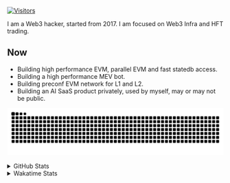 <!-- markdownlint-disable MD041 MD010 MD033 -->
[![Visitors](https://api.visitorbadge.io/api/daily?path=Akagi201%2FAkagi201&label=Visitors%20Today&countColor=%2337d67a)](https://visitorbadge.io/status?path=Akagi201%2FAkagi201)

I am a Web3 hacker, started from 2017. I am focused on Web3 Infra and HFT trading.

## Now

* Building high performance EVM, parallel EVM and fast statedb access.
* Building a high performance MEV bot.
* Building preconf EVM network for L1 and L2.
* Building an AI SaaS product privately, used by myself, may or may not be public.

[![github contribution grid snake animation](https://raw.githubusercontent.com/Akagi201/Akagi201/output/github-contribution-grid-snake.svg#gh-light-mode-only)](https://github.com/Akagi201)

<details>
<summary>GitHub Stats</summary>
  <a href="https://github.com/Akagi201"><img alt="Profile Detail" src="https://raw.githubusercontent.com/Akagi201/Akagi201/master/profile-summary-card-output/dracula/0-profile-details.svg" /></a>
  <a href="https://github.com/Akagi201"><img alt="Github Stats" src="https://raw.githubusercontent.com/Akagi201/Akagi201/master/profile-summary-card-output/dracula/3-stats.svg" /></a>
  <a href="https://github.com/Akagi201"><img alt="Lang By Commits" src="https://raw.githubusercontent.com/Akagi201/Akagi201/master/profile-summary-card-output/dracula/2-most-commit-language.svg" /></a>
</details>

<details>
<summary>Wakatime Stats</summary>
<br>

<!--START_SECTION:waka-->

```txt
From: 18 September 2024 - To: 25 September 2024

Total Time: 36 hrs 2 mins

Other              24 hrs 40 mins  █████████████████░░░░░░░░   68.48 %
Rust               5 hrs 23 mins   ███▓░░░░░░░░░░░░░░░░░░░░░   14.98 %
Python             2 hrs           █▒░░░░░░░░░░░░░░░░░░░░░░░   05.59 %
Go                 1 hr 26 mins    █░░░░░░░░░░░░░░░░░░░░░░░░   04.01 %
sh                 1 hr 11 mins    ▓░░░░░░░░░░░░░░░░░░░░░░░░   03.29 %
Markdown           26 mins         ▒░░░░░░░░░░░░░░░░░░░░░░░░   01.25 %
TOML               22 mins         ▒░░░░░░░░░░░░░░░░░░░░░░░░   01.05 %
JSON               11 mins         ░░░░░░░░░░░░░░░░░░░░░░░░░   00.55 %
JavaScript         6 mins          ░░░░░░░░░░░░░░░░░░░░░░░░░   00.32 %
Bash               3 mins          ░░░░░░░░░░░░░░░░░░░░░░░░░   00.17 %
```

<!--END_SECTION:waka-->

</details>
